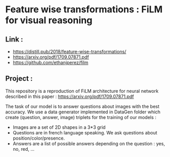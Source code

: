 # Feature wise transformations : FiLM for visual reasoning

## Link :
- https://distill.pub/2018/feature-wise-transformations/
- https://arxiv.org/pdf/1709.07871.pdf
- https://github.com/ethanjperez/film

## Project : 

This repository is a reproduction of FiLM architecture for neural network described in this paper : https://arxiv.org/pdf/1709.07871.pdf

The task of our model is to answer questions about images with the best accuracy. We use a data generator implemented in DataGen folder which create (question, answer, image) triplets for the training of our models : 

- Images are a set of 2D shapes in a 3*3 grid
- Questions are in french language speaking. We ask questions about position/color/presence.
- Answers are a list of possible answers depending on the question : yes, no, red, ...
